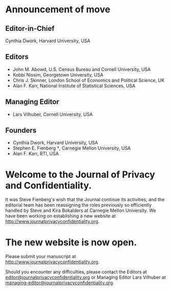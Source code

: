 # Announcement of move
## Editor-in-Chief
Cynthia Dwork, Harvard University, USA

## Editors
- John M. Abowd, U.S. Census Bureau and Cornell University, USA
- Kobbi Nissim, Georgetown University, USA
- Chris J. Skinner, London School of Economics and Political Science, UK
- Alan F. Karr, National Institute of Statistical Sciences, USA

## Managing Editor
- Lars Vilhuber, Cornell University, USA

## Founders
- Cynthia Dwork, Harvard University, USA
- Stephen E. Fienberg †, Carnegie Mellon University, USA
- Alan F. Karr, RTI, USA


# Welcome to the Journal of Privacy and Confidentiality.

It was Steve Fienberg's wish that the Journal continue its activities, and the editorial team has been reassigning the roles previously so efficiently handled by Steve and Kira Bokalders at Carnegie Mellon University. We have been working on establishing a new website at http://www.journalprivacyconfidentiality.org.

# The new website is now open.

Please submit your manuscript at http://www.journalprivacyconfidentiality.org.

Should you encounter any difficulties, please contact the Editors at [editor@journalprivacyconfidentiality.org](mailto:editor@journalprivacyconfidentiality.org)  or Managing Editor Lars Vilhuber at [managing-editor@journalprivacyconfidentiality.org](managing-editor@journalprivacyconfidentiality.org).
